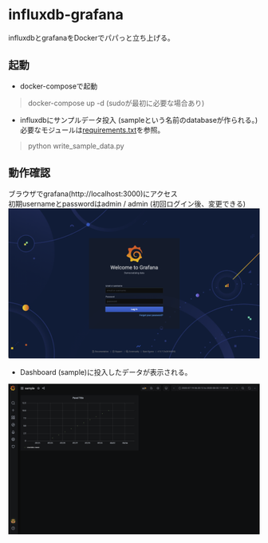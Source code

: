 # influxdb-grafana
influxdbとgrafanaをDockerでパパっと立ち上げる。

## 起動
- docker-composeで起動
> docker-compose up -d (sudoが最初に必要な場合あり)

- influxdbにサンプルデータ投入 (sampleという名前のdatabaseが作られる。)
必要なモジュールは[requirements.txt](/requirements.txt)を参照。
> python write_sample_data.py

## 動作確認
ブラウザでgrafana(http://localhost:3000)にアクセス  
初期usernameとpasswordはadmin / admin (初回ログイン後、変更できる)
![grafana](images/grafana_login.png)

- Dashboard (sample)に投入したデータが表示される。

![dashboard](images/sample_dashboard.png)
